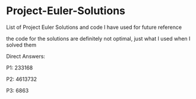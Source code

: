 # Project-Euler-Solutions
List of Project Euler Solutions and code I have used for future reference

the code for the solutions are definitely not optimal, just what I used when I solved them

Direct Answers:

P1: 233168

P2: 4613732

P3: 6863

